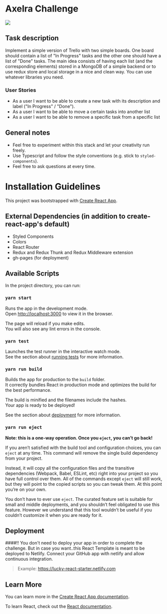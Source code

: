 # Axelra Challenge
![](https://files.axelra.com/logo.png)
## Task description

Implement a simple version of Trello with two simple boards.
One board should contain a list of "In Progress" tasks and the other one should have a list of "Done" tasks.
The main idea consists of having each list (and the corresponding elements) stored in a MongoDB of a simple backend or to use redux store and local storage in a nice and clean way.
You can use whatever libraries you need.

### User Stories
- As a user I want to be able to create a new task with its description and label ("In Progress" / "Done").
- As a user I want to be able to move a certain tasks into another list 
- As a user I want to be able to remove a specific task from a specific list 

## General notes
- Feel free to experiment within this stack and let your creativity run freely.
- Use Typescript and follow the style conventions (e.g. stick to `styled-components`).
- Feel free to ask questions at every time. 
# Installation Guidelines

This project was bootstrapped with [Create React App](https://github.com/facebook/create-react-app).

## External Dependencies (in addition to create-react-app's default)

- Styled Components
- Colors
- React Router
- Redux and Redux Thunk and Redux Middleware extension
- gh-pages (for deployment)


## Available Scripts

In the project directory, you can run:

### `yarn start`

Runs the app in the development mode.<br>
Open [http://localhost:3000](http://localhost:3000) to view it in the browser.

The page will reload if you make edits.<br>
You will also see any lint errors in the console.

### `yarn test`

Launches the test runner in the interactive watch mode.<br>
See the section about [running tests](https://facebook.github.io/create-react-app/docs/running-tests) for more information.

### `yarn run build`

Builds the app for production to the `build` folder.<br>
It correctly bundles React in production mode and optimizes the build for the best performance.

The build is minified and the filenames include the hashes.<br>
Your app is ready to be deployed!

See the section about [deployment](https://facebook.github.io/create-react-app/docs/deployment) for more information.

### `yarn run eject`

**Note: this is a one-way operation. Once you `eject`, you can’t go back!**

If you aren’t satisfied with the build tool and configuration choices, you can `eject` at any time. This command will remove the single build dependency from your project.

Instead, it will copy all the configuration files and the transitive dependencies (Webpack, Babel, ESLint, etc) right into your project so you have full control over them. All of the commands except `eject` will still work, but they will point to the copied scripts so you can tweak them. At this point you’re on your own.

You don’t have to ever use `eject`. The curated feature set is suitable for small and middle deployments, and you shouldn’t feel obligated to use this feature. However we understand that this tool wouldn’t be useful if you couldn’t customize it when you are ready for it.

## Deployment
####!! You don't need to deploy your app in order to complete the challenge. 
But in case you want..this React Template is meant to be deployed to Netlify. 
Connect your GitHub app with netlify and allow continuous integration. 
> Example: https://lucky-react-starter.netlify.com

## Learn More

You can learn more in the [Create React App documentation](https://facebook.github.io/create-react-app/docs/getting-started).

To learn React, check out the [React documentation](https://reactjs.org/).
